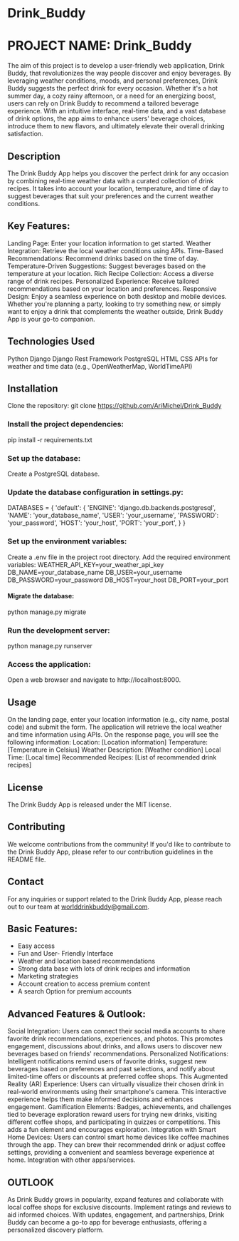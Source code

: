 # Drink_Buddy
# PROJECT NAME: Drink_Buddy
The aim of this project is to develop a user-friendly web application, Drink Buddy, that revolutionizes the way people discover and enjoy beverages. By leveraging weather conditions, moods, and personal preferences, Drink Buddy suggests the perfect drink for every occasion. Whether it's a hot summer day, a cozy rainy afternoon, or a need for an energizing boost, users can rely on Drink Buddy to recommend a tailored beverage experience. With an intuitive interface, real-time data, and a vast database of drink options, the app aims to enhance users' beverage choices, introduce them to new flavors, and ultimately elevate their overall drinking satisfaction.

## Description
The Drink Buddy App helps you discover the perfect drink for any occasion by combining real-time weather data with a curated collection of drink recipes. It takes into account your location, temperature, and time of day to suggest beverages that suit your preferences and the current weather conditions.

## Key Features:
Landing Page: Enter your location information to get started.
Weather Integration: Retrieve the local weather conditions using APIs.
Time-Based Recommendations: Recommend drinks based on the time of day.
Temperature-Driven Suggestions: Suggest beverages based on the temperature at your location.
Rich Recipe Collection: Access a diverse range of drink recipes.
Personalized Experience: Receive tailored recommendations based on your location and preferences.
Responsive Design: Enjoy a seamless experience on both desktop and mobile devices.
Whether you're planning a party, looking to try something new, or simply want to enjoy a drink that complements the weather outside, Drink Buddy App is your go-to companion.

## Technologies Used
Python
Django
Django Rest Framework
PostgreSQL
HTML
CSS
APIs for weather and time data (e.g., OpenWeatherMap, WorldTimeAPI)

## Installation
Clone the repository:
git clone https://github.com/AriMichel/Drink_Buddy

### Install the project dependencies:
pip install -r requirements.txt

### Set up the database:
Create a PostgreSQL database.

### Update the database configuration in settings.py:
DATABASES = {
    'default': {
        'ENGINE': 'django.db.backends.postgresql',
        'NAME': 'your_database_name',
        'USER': 'your_username',
        'PASSWORD': 'your_password',
        'HOST': 'your_host',
        'PORT': 'your_port',
    }
}

### Set up the environment variables:
Create a .env file in the project root directory.
Add the required environment variables:
WEATHER_API_KEY=your_weather_api_key
DB_NAME=your_database_name
DB_USER=your_username
DB_PASSWORD=your_password
DB_HOST=your_host
DB_PORT=your_port

#### Migrate the database:
python manage.py migrate

### Run the development server:
python manage.py runserver

### Access the application:
Open a web browser and navigate to http://localhost:8000.

## Usage
On the landing page, enter your location information (e.g., city name, postal code) and submit the form.
The application will retrieve the local weather and time information using APIs.
On the response page, you will see the following information:
Location: [Location information]
Temperature: [Temperature in Celsius]
Weather Description: [Weather condition]
Local Time: [Local time]
Recommended Recipes: [List of recommended drink recipes]

## License
The Drink Buddy App is released under the MIT license.

## Contributing
We welcome contributions from the community! If you'd like to contribute to the Drink Buddy App, please refer to our contribution guidelines in the README file.

## Contact
For any inquiries or support related to the Drink Buddy App, please reach out to our team at worlddrinkbuddy@gmail.com.

## Basic Features:
- Easy access
- Fun and User- Friendly Interface
- Weather and location based recommendations
- Strong data base with lots of drink recipes and information
- Marketing strategies
- Account creation to access premium content
- A search Option for premium accounts

## Advanced Features & Outlook:
Social Integration: Users can connect their social media accounts to share favorite drink recommendations, experiences, and photos. This promotes engagement, discussions about drinks, and allows users to discover new beverages based on friends' recommendations.
Personalized Notifications: Intelligent notifications remind users of favorite drinks, suggest new beverages based on preferences and past selections, and notify about limited-time offers or discounts at preferred coffee shops. This
Augmented Reality (AR) Experience: Users can virtually visualize their chosen drink in real-world environments using their smartphone's camera. This interactive experience helps them make informed decisions and enhances engagement.
Gamification Elements: Badges, achievements, and challenges tied to beverage exploration reward users for trying new drinks, visiting different coffee shops, and participating in quizzes or competitions. This adds a fun element and encourages exploration.
Integration with Smart Home Devices: Users can control smart home devices like coffee machines through the app. They can brew their recommended drink or adjust coffee settings, providing a convenient and seamless beverage experience at home.
Integration with other apps/services.

## OUTLOOK
As Drink Buddy grows in popularity, expand features and collaborate with local coffee shops for exclusive discounts. Implement ratings and reviews to aid informed choices. With updates, engagement, and partnerships, Drink Buddy can become a go-to app for beverage enthusiasts, offering a personalized discovery platform.
